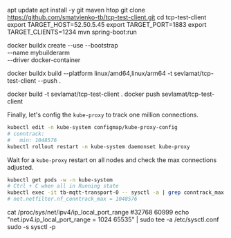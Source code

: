 apt update
apt install -y git maven htop
git clone https://github.com/smatvienko-tb/tcp-test-client.git
cd tcp-test-client
export TARGET_HOST=52.50.5.45
export TARGET_PORT=1883
export TARGET_CLIENTS=1234
mvn spring-boot:run


docker buildx create --use --bootstrap \
--name mybuilderarm \
--driver docker-container

docker buildx build --platform linux/amd64,linux/arm64 -t sevlamat/tcp-test-client --push .

docker build -t sevlamat/tcp-test-client .
docker push sevlamat/tcp-test-client


Finally, let's config the `kube-proxy` to track one million connections.
```bash
kubectl edit -n kube-system configmap/kube-proxy-config
# conntrack:
#   min: 1048576
kubectl rollout restart -n kube-system daemonset kube-proxy
```

Wait for a `kube-proxy` restart on all nodes and check the max connections adjusted.

```bash
kubectl get pods -w -n kube-system
# Ctrl + C when all in Running state
kubectl exec -it tb-mqtt-transport-0 -- sysctl -a | grep conntrack_max
# net.netfilter.nf_conntrack_max = 1048576
```

cat /proc/sys/net/ipv4/ip_local_port_range
#32768	60999
echo "net.ipv4.ip_local_port_range = 1024 65535" | sudo tee -a /etc/sysctl.conf
sudo -s sysctl -p
